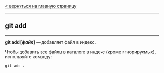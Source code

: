 [< вернуться на главную страницу](./readme.md)

---

## git add
---

**git add [_файл_]** — добавляет файл в индекс.

Чтобы добавить все файлы в каталоге в индекс (кроме игнорируемых), используйте команду:

```bash=
git add .
```
